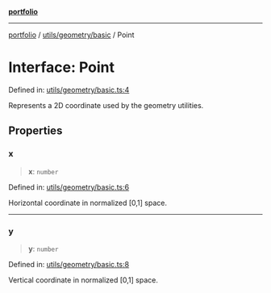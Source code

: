 [**portfolio**](../../../../README.md)

***

[portfolio](../../../../modules.md) / [utils/geometry/basic](../README.md) / Point

# Interface: Point

Defined in: [utils/geometry/basic.ts:4](https://github.com/tnorlund/Portfolio/blob/4e9e2a8fa40600e456ef73247e87d67f77cbbd17/portfolio/utils/geometry/basic.ts#L4)

Represents a 2D coordinate used by the geometry utilities.

## Properties

### x

> **x**: `number`

Defined in: [utils/geometry/basic.ts:6](https://github.com/tnorlund/Portfolio/blob/4e9e2a8fa40600e456ef73247e87d67f77cbbd17/portfolio/utils/geometry/basic.ts#L6)

Horizontal coordinate in normalized [0,1] space.

***

### y

> **y**: `number`

Defined in: [utils/geometry/basic.ts:8](https://github.com/tnorlund/Portfolio/blob/4e9e2a8fa40600e456ef73247e87d67f77cbbd17/portfolio/utils/geometry/basic.ts#L8)

Vertical coordinate in normalized [0,1] space.
